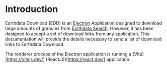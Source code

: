 # Introduction

Earthdata Download (EDD) is an [Electron](https://www.electronjs.org/) Application designed to download large amounts of granules from [Earthdata Search](https://search.earthdata.nasa.gov). However, it has been designed to accept a set of download links from any application. This documentation will provide the details necessary to send a list of download links to Earthdata Download.

The renderer process of the Electron application is running a (Vite)[https://vitejs.dev/] (ReactJS)[https://react.dev/] application.
